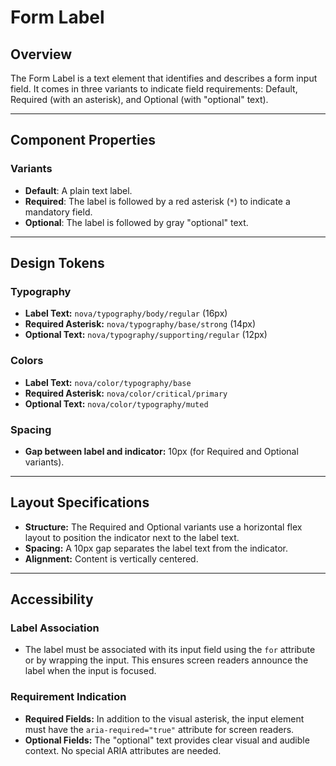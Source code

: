 # Form Label

## Overview

The Form Label is a text element that identifies and describes a form input field. It comes in three variants to indicate field requirements: Default, Required (with an asterisk), and Optional (with "optional" text).

---

## Component Properties

### Variants
- **Default**: A plain text label.
- **Required**: The label is followed by a red asterisk (`*`) to indicate a mandatory field.
- **Optional**: The label is followed by gray "optional" text.

---

## Design Tokens

### Typography
- **Label Text:** `nova/typography/body/regular` (16px)
- **Required Asterisk:** `nova/typography/base/strong` (14px)
- **Optional Text:** `nova/typography/supporting/regular` (12px)

### Colors
- **Label Text:** `nova/color/typography/base`
- **Required Asterisk:** `nova/color/critical/primary`
- **Optional Text:** `nova/color/typography/muted`

### Spacing
- **Gap between label and indicator:** 10px (for Required and Optional variants).

---

## Layout Specifications

- **Structure:** The Required and Optional variants use a horizontal flex layout to position the indicator next to the label text.
- **Spacing:** A 10px gap separates the label text from the indicator.
- **Alignment:** Content is vertically centered.

---

## Accessibility

### Label Association
- The label must be associated with its input field using the `for` attribute or by wrapping the input. This ensures screen readers announce the label when the input is focused.

### Requirement Indication
- **Required Fields:** In addition to the visual asterisk, the input element must have the `aria-required="true"` attribute for screen readers.
- **Optional Fields:** The "optional" text provides clear visual and audible context. No special ARIA attributes are needed.

